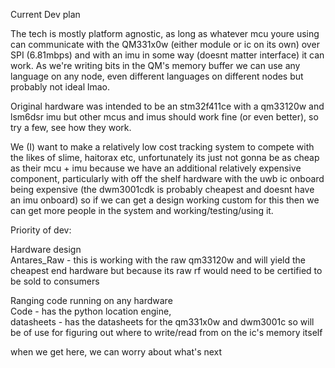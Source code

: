 Current Dev plan
<p>
The tech is mostly platform agnostic, as long as whatever mcu youre using can communicate with the QM331x0w (either module or ic on its own) over SPI (6.81mbps) and with an imu in some way (doesnt matter interface) it can work.
As we're writing bits in the QM's memory buffer we can use any language on any node, even different languages on different nodes but probably not ideal lmao.
<p>
Original hardware was intended to be an stm32f411ce with a qm33120w and lsm6dsr imu but other mcus and imus should work fine (or even better), so try a few, see how they work.
<p>
We (I) want to make a relatively low cost tracking system to compete with the likes of slime, haitorax etc, unfortunately its just not gonna be as cheap as their mcu + imu because we have an additional relatively expensive component,
particularly with off the shelf hardware with the uwb ic onboard being expensive (the dwm3001cdk is probably cheapest and doesnt have an imu onboard) so if we can get a design working custom for this 
then we can get more people in the system and working/testing/using it.
<p>
<p>
Priority of dev:
<p>
Hardware design <br />
	Antares_Raw - this is working with the raw qm33120w and will yield the cheapest end hardware but because its raw rf would need to be certified to be sold to consumers
<p>
<p>
Ranging code running on any hardware <br>
	Code - has the python location engine, <br>
	datasheets - has the datasheets for the qm331x0w and dwm3001c so will be of use for figuring out where to write/read from on the ic's memory itself <br>
<p>
<p>
when we get here, we can worry about what's next